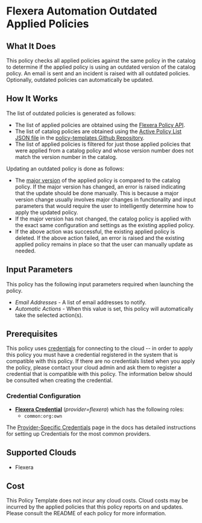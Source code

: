 # Flexera Automation Outdated Applied Policies

## What It Does

This policy checks all applied policies against the same policy in the catalog to determine if the applied policy is using an outdated version of the catalog policy. An email is sent and an incident is raised with all outdated policies. Optionally, outdated policies can automatically be updated.

## How It Works

The list of outdated policies is generated as follows:

- The list of applied policies are obtained using the [Flexera Policy API](https://reference.rightscale.com/governance-policies/).
- The list of catalog policies are obtained using the [Active Policy List JSON file](https://github.com/flexera-public/policy_templates/blob/master/data/active_policy_list/active_policy_list.json) in the [policy-templates Github Repository](https://github.com/flexera-public/policy_templates).
- The list of applied policies is filtered for just those applied policies that were applied from a catalog policy and whose version number does not match the version number in the catalog.

Updating an outdated policy is done as follows:

- The [major version](https://semver.org/) of the applied policy is compared to the catalog policy. If the major version has changed, an error is raised indicating that the update should be done manually. This is because a major version change usually involves major changes in functionality and input parameters that would require the user to intelligently determine how to apply the updated policy.
- If the major version has not changed, the catalog policy is applied with the exact same configuration and settings as the existing applied policy.
- If the above action was successful, the existing applied policy is deleted. If the above action failed, an error is raised and the existing applied policy remains in place so that the user can manually update as needed.

## Input Parameters

This policy has the following input parameters required when launching the policy.

- *Email Addresses* - A list of email addresses to notify.
- *Automatic Actions* - When this value is set, this policy will automatically take the selected action(s).

## Prerequisites

This policy uses [credentials](https://docs.flexera.com/flexera/EN/Automation/ManagingCredentialsExternal.htm) for connecting to the cloud -- in order to apply this policy you must have a credential registered in the system that is compatible with this policy. If there are no credentials listed when you apply the policy, please contact your cloud admin and ask them to register a credential that is compatible with this policy. The information below should be consulted when creating the credential.

### Credential Configuration

- [**Flexera Credential**](https://docs.flexera.com/flexera/EN/Automation/ProviderCredentials.htm) (*provider=flexera*) which has the following roles:
  - `common:org:own`

The [Provider-Specific Credentials](https://docs.flexera.com/flexera/EN/Automation/ProviderCredentials.htm) page in the docs has detailed instructions for setting up Credentials for the most common providers.

## Supported Clouds

- Flexera

## Cost

This Policy Template does not incur any cloud costs. Cloud costs may be incurred by the applied policies that this policy reports on and updates. Please consult the README of each policy for more information.
